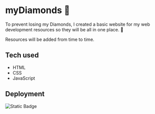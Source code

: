 # myDiamonds 💎

To prevent losing my Diamonds, I created a basic website for my web development resources so they will be all in one place. 💎 

Resources will be added from time to time.

## Tech used

- HTML
- CSS
- JavaScript

## Deployment

![Static Badge](https://img.shields.io/badge/render-success-green.svg)
